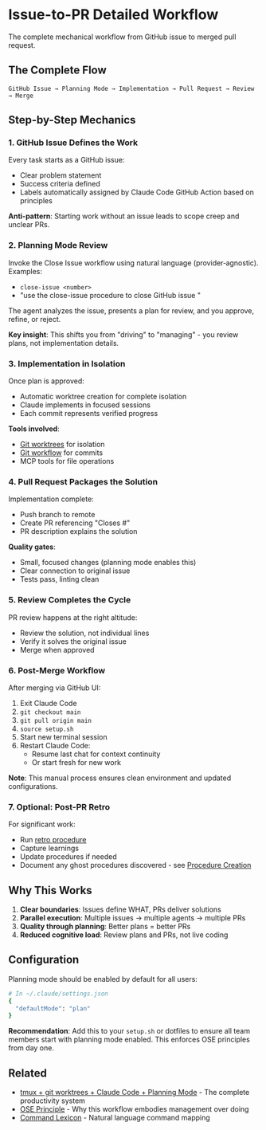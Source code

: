 # Issue-to-PR Detailed Workflow

The complete mechanical workflow from GitHub issue to merged pull request.

## The Complete Flow

```
GitHub Issue → Planning Mode → Implementation → Pull Request → Review → Merge
```

## Step-by-Step Mechanics

### 1. GitHub Issue Defines the Work

Every task starts as a GitHub issue:
- Clear problem statement  
- Success criteria defined
- Labels automatically assigned by Claude Code GitHub Action based on principles

**Anti-pattern**: Starting work without an issue leads to scope creep and unclear PRs.

### 2. Planning Mode Review

Invoke the Close Issue workflow using natural language (provider‑agnostic). Examples:
- `close-issue <number>`
- "use the close-issue procedure to close GitHub issue <number>"

The agent analyzes the issue, presents a plan for review, and you approve, refine, or reject.

**Key insight**: This shifts you from "driving" to "managing" - you review plans, not implementation details.

### 3. Implementation in Isolation

Once plan is approved:
- Automatic worktree creation for complete isolation
- Claude implements in focused sessions
- Each commit represents verified progress

**Tools involved**:
- [Git worktrees](../../knowledge/procedures/worktree-workflow.md) for isolation
- [Git workflow](../../knowledge/procedures/git-workflow.md) for commits
- MCP tools for file operations

### 4. Pull Request Packages the Solution

Implementation complete:
- Push branch to remote
- Create PR referencing "Closes #<issue>"
- PR description explains the solution

**Quality gates**:
- Small, focused changes (planning mode enables this)
- Clear connection to original issue
- Tests pass, linting clean

### 5. Review Completes the Cycle

PR review happens at the right altitude:
- Review the solution, not individual lines
- Verify it solves the original issue
- Merge when approved

### 6. Post-Merge Workflow

After merging via GitHub UI:
1. Exit Claude Code
2. `git checkout main`
3. `git pull origin main`
4. `source setup.sh`
5. Start new terminal session
6. Restart Claude Code:
   - Resume last chat for context continuity
   - Or start fresh for new work

**Note**: This manual process ensures clean environment and updated configurations.

### 7. Optional: Post-PR Retro

For significant work:
- Run [retro procedure](../../knowledge/procedures/retro-procedure.md)
- Capture learnings
- Update procedures if needed
- Document any ghost procedures discovered - see [Procedure Creation](../../knowledge/procedures/procedure-creation.md)

## Why This Works

1. **Clear boundaries**: Issues define WHAT, PRs deliver solutions
2. **Parallel execution**: Multiple issues → multiple agents → multiple PRs
3. **Quality through planning**: Better plans = better PRs
4. **Reduced cognitive load**: Review plans and PRs, not live coding

## Configuration

Planning mode should be enabled by default for all users:
```bash
# In ~/.claude/settings.json
{
  "defaultMode": "plan"
}
```

**Recommendation**: Add this to your `setup.sh` or dotfiles to ensure all team members start with planning mode enabled. This enforces OSE principles from day one.

## Related

- [tmux + git worktrees + Claude Code + Planning Mode](../../knowledge/procedures/tmux-git-worktrees-claude-code.md) - The complete productivity system
- [OSE Principle](../../knowledge/principles/ose.md) - Why this workflow embodies management over doing
- [Command Lexicon](../../knowledge/procedures/command-lexicon.md) - Natural language command mapping
